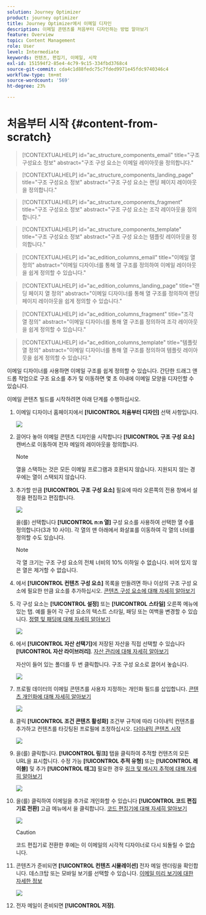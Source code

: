 ```yaml
---
solution: Journey Optimizer
product: journey optimizer
title: Journey Optimizer에서 이메일 디자인
description: 이메일 콘텐츠를 처음부터 디자인하는 방법 알아보기
feature: Overview
topic: Content Management
role: User
level: Intermediate
keywords: 컨텐츠, 편집기, 이메일, 시작
exl-id: 151594f2-85e4-4c79-9c15-334fbd3768c4
source-git-commit: cda4c1d88fedc75c7fded9971e45fdc9740346c4
workflow-type: tm+mt
source-wordcount: '569'
ht-degree: 23%

---
```


# 처음부터 시작 {#content-from-scratch}

>[!CONTEXTUALHELP]
>id="ac_structure_components_email"
>title="구조 구성요소 정보"
>abstract="구조 구성 요소는 이메일 레이아웃을 정의합니다."

>[!CONTEXTUALHELP]
>id="ac_structure_components_landing_page"
>title="구조 구성요소 정보"
>abstract="구조 구성 요소는 랜딩 페이지 레이아웃을 정의합니다."

>[!CONTEXTUALHELP]
>id="ac_structure_components_fragment"
>title="구조 구성요소 정보"
>abstract="구조 구성 요소는 조각 레이아웃을 정의합니다."

>[!CONTEXTUALHELP]
>id="ac_structure_components_template"
>title="구조 구성요소 정보"
>abstract="구조 구성 요소는 템플릿 레이아웃을 정의합니다."


>[!CONTEXTUALHELP]
>id="ac_edition_columns_email"
>title="이메일 열 정의"
>abstract="이메일 디자이너를 통해 열 구조를 정의하여 이메일 레이아웃을 쉽게 정의할 수 있습니다."

>[!CONTEXTUALHELP]
>id="ac_edition_columns_landing_page"
>title="랜딩 페이지 열 정의"
>abstract="이메일 디자이너를 통해 열 구조를 정의하여 랜딩 페이지 레이아웃을 쉽게 정의할 수 있습니다."

>[!CONTEXTUALHELP]
>id="ac_edition_columns_fragment"
>title="조각 열 정의"
>abstract="이메일 디자이너를 통해 열 구조를 정의하여 조각 레이아웃을 쉽게 정의할 수 있습니다."

>[!CONTEXTUALHELP]
>id="ac_edition_columns_template"
>title="템플릿 열 정의"
>abstract="이메일 디자이너를 통해 열 구조를 정의하여 템플릿 레이아웃을 쉽게 정의할 수 있습니다."


이메일 디자이너를 사용하면 이메일 구조를 쉽게 정의할 수 있습니다. 간단한 드래그 앤 드롭 작업으로 구조 요소를 추가 및 이동하면 몇 초 이내에 이메일 모양을 디자인할 수 있습니다.

이메일 콘텐츠 빌드를 시작하려면 아래 단계를 수행하십시오.

1. 이메일 디자이너 홈페이지에서 **[!UICONTROL 처음부터 디자인]** 선택 사항입니다.

   ![](assets/email_designer.png)

1. 끌어다 놓아 이메일 콘텐츠 디자인을 시작합니다 **[!UICONTROL 구조 구성 요소]** 캔버스로 이동하여 전자 메일의 레이아웃을 정의합니다.

   >[!NOTE]
   >
   >열을 스택하는 것은 모든 이메일 프로그램과 호환되지 않습니다. 지원되지 않는 경우에는 열이 스택되지 않습니다.

   <!--Once placed in the email, you cannot move nor remove your components unless there is already a content component or a fragment placed inside. This is not true in AJO - TBC?-->

1. 추가할 만큼 **[!UICONTROL 구조 구성 요소]** 필요에 따라 오른쪽의 전용 창에서 설정을 편집하고 편집합니다.

   ![](assets/email_designer_structure_components.png)

   을(를) 선택합니다 **[!UICONTROL n:n 열]** 구성 요소를 사용하여 선택한 열 수를 정의합니다(3과 10 사이). 각 열의 맨 아래에서 화살표를 이동하여 각 열의 너비를 정의할 수도 있습니다.

   >[!NOTE]
   >
   >각 열 크기는 구조 구성 요소의 전체 너비의 10% 이하일 수 없습니다. 비어 있지 않은 열은 제거할 수 없습니다.

1. 에서 **[!UICONTROL 컨텐츠 구성 요소]** 목록을 만들려면 하나 이상의 구조 구성 요소에 필요한 만큼 요소를 추가하십시오. [콘텐츠 구성 요소에 대해 자세히 알아보기](content-components.md)

1. 각 구성 요소는 **[!UICONTROL 설정]** 또는 **[!UICONTROL 스타일]** 오른쪽 메뉴에 있는 탭. 예를 들어 각 구성 요소의 텍스트 스타일, 패딩 또는 여백을 변경할 수 있습니다. [정렬 및 패딩에 대해 자세히 알아보기](alignment-and-padding.md)

   ![](assets/email_designer_structure_component.png)

1. 에서 **[!UICONTROL 자산 선택기]**&#x200B;에 저장된 자산을 직접 선택할 수 있습니다 **[!UICONTROL 자산 라이브러리]**. [자산 관리에 대해 자세히 알아보기](assets-essentials.md)

   자산이 들어 있는 폴더를 두 번 클릭합니다. 구조 구성 요소로 끌어서 놓습니다.

   ![](assets/email_designer_asset_picker.png)

1. 프로필 데이터의 이메일 콘텐츠를 사용자 지정하는 개인화 필드를 삽입합니다. [콘텐츠 개인화에 대해 자세히 알아보기](../personalization/personalize.md)

   ![](assets/email_designer_personalization.png)

1. 클릭 **[!UICONTROL 조건 콘텐츠 활성화]** 조건부 규칙에 따라 다이내믹 컨텐츠를 추가하고 컨텐츠를 타깃팅된 프로필에 조정하십시오. [다이내믹 콘텐츠 시작](../personalization/get-started-dynamic-content.md)

   ![](assets/email_designer_dynamic-content.png)

1. 을(를) 클릭합니다. **[!UICONTROL 링크]** 탭을 클릭하여 추적할 컨텐츠의 모든 URL을 표시합니다. 수정 가능 **[!UICONTROL 추적 유형]** 또는 **[!UICONTROL 레이블]** 및 추가 **[!UICONTROL 태그]** 필요한 경우 [링크 및 메시지 추적에 대해 자세히 알아보기](message-tracking.md)

   ![](assets/email_designer_links.png)

1. 을(를) 클릭하여 이메일을 추가로 개인화할 수 있습니다 **[!UICONTROL 코드 편집기로 전환]** 고급 메뉴에서 을 클릭합니다. [코드 편집기에 대해 자세히 알아보기](code-content.md)

   ![](assets/email_designer_switch-to-code.png)

   >[!CAUTION]
   >
   >코드 편집기로 전환한 후에는 이 이메일의 시각적 디자이너로 다시 되돌릴 수 없습니다.

1. 콘텐츠가 준비되면 **[!UICONTROL 컨텐츠 시뮬레이션]** 전자 메일 렌더링을 확인합니다. 데스크탑 또는 모바일 보기를 선택할 수 있습니다. [이메일 미리 보기에 대한 자세한 정보](preview.md)

   ![](assets/email_designer_simulate_content.png)

1. 전자 메일이 준비되면 **[!UICONTROL 저장]**.

